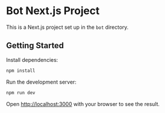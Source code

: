 # Bot Next.js Project

This is a Next.js project set up in the `bot` directory.

## Getting Started

Install dependencies:

```bash
npm install
```

Run the development server:

```bash
npm run dev
```

Open [http://localhost:3000](http://localhost:3000) with your browser to see the result. 